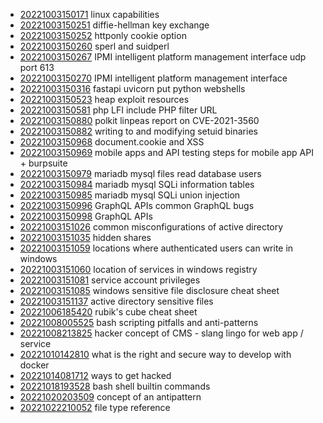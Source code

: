 - [20221003150171](/zet/20221003150171/README.md) linux capabilities
- [20221003150251](/zet/20221003150251/README.md) diffie-hellman key exchange
- [20221003150252](/zet/20221003150252/README.md) httponly cookie option
- [20221003150260](/zet/20221003150260/README.md) sperl and suidperl
- [20221003150267](/zet/20221003150267/README.md) IPMI intelligent platform management interface udp port 613
- [20221003150270](/zet/20221003150270/README.md) IPMI intelligent platform management interface
- [20221003150316](/zet/20221003150316/README.md) fastapi uvicorn put python webshells
- [20221003150523](/zet/20221003150523/README.md) heap exploit resources
- [20221003150581](/zet/20221003150581/README.md) php LFI include PHP filter URL
- [20221003150880](/zet/20221003150880/README.md) polkit linpeas report on CVE-2021-3560
- [20221003150882](/zet/20221003150882/README.md) writing to and modifying setuid binaries
- [20221003150968](/zet/20221003150968/README.md) document.cookie and XSS
- [20221003150969](/zet/20221003150969/README.md) mobile apps and API testing steps for mobile app API + burpsuite
- [20221003150979](/zet/20221003150979/README.md) mariadb mysql files read database users
- [20221003150984](/zet/20221003150984/README.md) mariadb mysql SQLi information tables
- [20221003150985](/zet/20221003150985/README.md) mariadb mysql SQLi union injection
- [20221003150996](/zet/20221003150996/README.md) GraphQL APIs common GraphQL bugs
- [20221003150998](/zet/20221003150998/README.md) GraphQL APIs
- [20221003151026](/zet/20221003151026/README.md) common misconfigurations of active directory
- [20221003151035](/zet/20221003151035/README.md) hidden shares
- [20221003151059](/zet/20221003151059/README.md) locations where authenticated users can write in windows
- [20221003151060](/zet/20221003151060/README.md) location of services in windows registry
- [20221003151081](/zet/20221003151081/README.md) service account privileges
- [20221003151085](/zet/20221003151085/README.md) windows sensitive file disclosure cheat sheet
- [20221003151137](/zet/20221003151137/README.md) active directory sensitive files
- [20221006185420](/zet/20221006185420/README.md) rubik's cube cheat sheet
- [20221008005525](/zet/20221008005525/README.md) bash scripting pitfalls and anti-patterns
- [20221008213825](/zet/20221008213825/README.md) hacker concept of CMS - slang lingo for web app / service
- [20221010142810](/zet/20221010142810/README.md) what is the right and secure way to develop with docker
- [20221014081712](/zet/20221014081712/README.md) ways to get hacked
- [20221018193528](/zet/20221018193528/README.md) bash shell builtin commands
- [20221020203509](/zet/20221020203509/README.md) concept of an antipattern
- [20221022210052](/zet/20221022210052/README.md) file type reference
